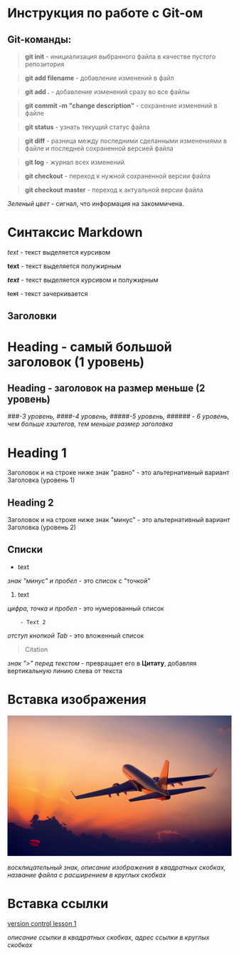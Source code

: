 # Инструкция по работе с Git-ом

## Git-команды:

> **git init** - инициализация выбранного файла в качестве пустого репозитория

> **git add filename** - добавление изменений в файл

> **git add .** - добавление изменений сразу во все файлы

> **git commit -m "change description"** - сохранение изменений в файле

> **git status** - узнать текущий статус файла

> **git diff** - разница между последними сделанными изменениями в файле и последней сохраненной версией файла

> **git log** - журнал всех изменений

> **git checkout** - переход к нужной сохраненной версии файла

> **git checkout master** - переход к актуальной версии файла

*Зеленый цвет* - сигнал, что информация на закоммичена.


# Синтаксис Markdown

*text* - текст выделяется курсивом

**text** - текст выделяется полужирным

***text*** - текст выделяется курсивом и полужирным

~~text~~ - текст зачеркивается

## Заголовки

# Heading - самый большой заголовок (1 уровень)

## Heading - заголовок на размер меньше (2 уровень)

*###-3 уровень, ####-4 уровень, #####-5 уровень, ###### - 6 уровень, чем больше хэштегов, тем меньше размер заголовка*

Heading 1
=
Заголовок и на строке ниже знак "равно" - это альтернативный вариант Заголовка (уровень 1)

Heading 2
-
Заголовок и на строке ниже знак "минус" - это альтернативный вариант Заголовка (уровень 2)

## Списки

- text

*знак "минус" и пробел* - это список с "точкой"

1. text

*цифра, точка и пробел* - это нумерованный список

        - Text 2

*отступ кнопкой Tab* - это вложенный список

> Citation

*знак ">" перед текстом* - превращает его в **Цитату**, добавляя вертикальную линию слева от текста

# Вставка изображения

![my picture](PicSpeed1239988723.jpg)

*восклицательный знак, описание изображения в квадратных скобках, название файла с расширением в круглых скобках*

# Вставка ссылки

[version control lesson 1](https://gb.ru/lessons/381843)

*описание ссылки в квадратных скобках, адрес ссылки в круглых скобках*